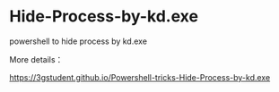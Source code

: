 # Hide-Process-by-kd.exe
powershell to hide process by kd.exe

More details：

https://3gstudent.github.io/Powershell-tricks-Hide-Process-by-kd.exe
